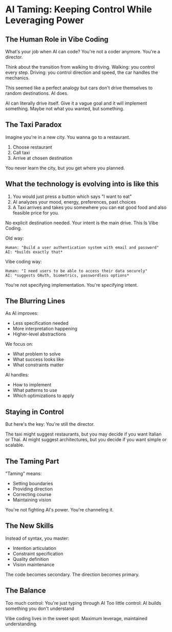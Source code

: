 # AI Taming: Keeping Control While Leveraging Power

## The Human Role in Vibe Coding

What's your job when AI can code? You're not a coder anymore. You're a director.

Think about the transition from walking to driving. Walking: you control every step. Driving: you control direction and speed, the car handles the mechanics.

This seemed like a perfect analogy but cars don't drive themselves to random destinations. AI does.

AI can literally drive itself. Give it a vague goal and it will implement something. Maybe not what you wanted, but something.

## The Taxi Paradox

Imagine you're in a new city. You wanna go to a restaurant. 

1. Choose restaurant
2. Call taxi
3. Arrive at chosen destination

You never learn the city, but you get where you planned. 

## What the technology is evolving into is like this

1. You would just press a button which says "I want to eat"
2. AI analyzes your mood, energy, preferences, past choices
3. A Taxi arrives and takes you somewhere you can eat good food and also feasible price for you.   

No explicit destination needed. Your intent is the main drive. This Is Vibe Coding. 

Old way:
```
Human: "Build a user authentication system with email and password"
AI: *builds exactly that*
```

Vibe coding way:
```
Human: "I need users to be able to access their data securely"
AI: *suggests OAuth, biometrics, passwordless options* 
```

You're not specifying implementation. You're specifying intent. 

## The Blurring Lines

As AI improves:
- Less specification needed
- More interpretation happening
- Higher-level abstractions

We focus on:
- What problem to solve
- What success looks like
- What constraints matter

AI handles:
- How to implement
- What patterns to use
- Which optimizations to apply

## Staying in Control

But here's the key: You're still the director.

The taxi might suggest restaurants, but you may decide if you want Italian or Thai. AI might suggest architectures, but you decide if you want simple or scalable.

## The Taming Part

"Taming" means:
- Setting boundaries
- Providing direction
- Correcting course
- Maintaining vision

You're not fighting AI's power. You're channeling it.

## The New Skills

Instead of syntax, you master:
- Intention articulation
- Constraint specification  
- Quality definition
- Vision maintenance

The code becomes secondary. The direction becomes primary.

## The Balance

Too much control: You're just typing through AI
Too little control: AI builds something you don't understand

Vibe coding lives in the sweet spot: Maximum leverage, maintained understanding.

